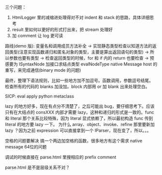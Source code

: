 三个问题：
1. HtmlLogger 里的减缩进处理得对不对 indent 和 stack 的思路，具体详细思考
2. result 里如何以更好的形式打出来，把 stream 处理好
3. 加 comment 让 log 更可读

路线(demo 版):
变量名和调用成员方法补全 -> 实现静态类型检查以知道方法的返回类型(注意实现函数递归和匿名对象的类型，主要是算出返回语句的类型) -> 所以参数也要有类型 -> 检查返回类型的时候，for 和 if 内的 return 也要检查 -> 预感要为 ISyntaxNode 加接口求结点类型 evalNodeType
native Message host 的重写，来完成通信(binary mode 的问题)

最终，整理下语法规则，比如一些地方加不加逗号。函数调用，参数逗号结尾。
检查所有的代码的 blanks 加没加。block 内部用 or 加 blank 出来处理空白。

SICP: eval apply
python metaclass

lazy 的地方好多，现在有点分不清楚了，之后可能出 bug，要仔细思考下。应该只有在大结点的 consXXX 内部才需要 lazy，这种和递归的形式是一致的。func 和 literal 那个关系比较特殊，因为 literal 显式依赖了，所以最初构造 func 传到 literal 的地方要 lazy 一下。
为什么 array、object、invoke、refine 那里要新加 lazy ？因为之前 expression 可以直接拿到一个 IParser，现在变了，所以。。。

空格的问题要解决 搞一个两边加空格的函数，很多地方有这个需求
native message 64位的问题

调试的时候直接在 parse.html 里搜相应的 prefix comment

parse.html 是不是层级关系不对？
